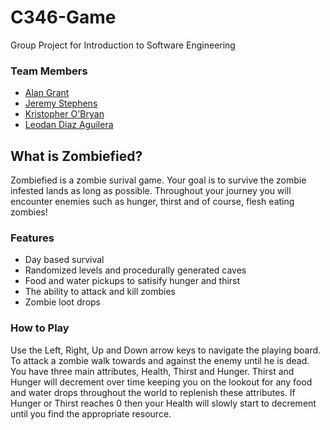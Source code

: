 # C346-Game
Group Project for Introduction to Software Engineering

### Team Members

* [Alan Grant](https://github.com/kurfew007)
* [Jeremy Stephens](https://github.com/sSeld)
* [Kristopher O'Bryan](https://github.com/krs24)
* [Leodan Diaz Aguilera](https://github.com/diazl2001)


## What is Zombiefied?

Zombiefied is a zombie surival game. Your goal is to survive the zombie infested lands as long as possible. Throughout your journey you will encounter enemies such as hunger, thirst and of course, flesh eating zombies!

### Features
* Day based survival
* Randomized levels and procedurally generated caves
* Food and water pickups to satisify hunger and thirst
* The ability to attack and kill zombies
* Zombie loot drops

### How to Play

Use the Left, Right, Up and Down arrow keys to navigate the playing board. To attack a zombie walk towards and against the enemy until he is dead.
You have three main attributes, Health, Thirst and Hunger. Thirst and Hunger will decrement over time keeping you on the lookout for any food and water drops throughout the world to replenish these attributes.
If Hunger or Thirst reaches 0 then your Health will slowly start to decrement until you find the appropriate resource.

